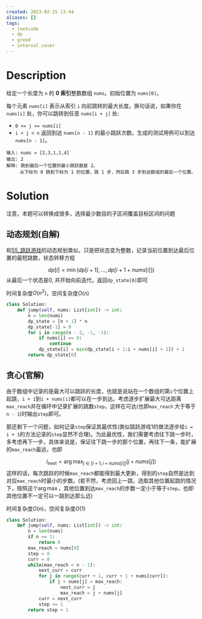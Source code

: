 ```yaml
---
created: 2023-02-25 13:44
aliases: []
tags:
  - leetcode 
  - dp 
  - greed 
  - interval_cover
---
```


# Description

给定一个长度为 `n` 的 **0 索引**整数数组 `nums`。初始位置为 `nums[0]`。

每个元素 `nums[i]` 表示从索引 `i` 向前跳转的最大长度。换句话说，如果你在 `nums[i]` 处，你可以跳转到任意 `nums[i + j]` 处:

- `0 <= j <= nums[i] `
- `i + j < n`
返回到达 `nums[n - 1]` 的最小跳跃次数。生成的测试用例可以到达 `nums[n - 1]`。

```
输入: nums = [2,3,1,1,4]
输出: 2
解释: 跳到最后一个位置的最小跳跃数是 2。
     从下标为 0 跳到下标为 1 的位置，跳 1 步，然后跳 3 步到达数组的最后一个位置。
```


# Solution

注意，本题可以转换成很多，选择最少数目的子区间覆盖目标区间的问题

## 动态规划(自解)

和[55_跳跃游戏](55_跳跃游戏.md)的动态规划类似，只是把状态变为整数，记录当前位置到达最后位置的最短跳数，状态转移方程

$$
dp[i] = \min(dp[i + 1], \dots, dp[i + 1 + nums[i]])
$$
从最后一个状态是$0$, 并开始向前迭代，返回`dp_state[0]`即可

时间复杂度$O(n^2)$，空间复杂度$O(n)$

```python
class Solution:
    def jump(self, nums: List[int]) -> int:
        n = len(nums)
        dp_state = [n + 1] * n
        dp_state[-1] = 0
        for i in range(n - 2, -1, -1):
            if nums[i] == 0:
                continue
            dp_state[i] = min(dp_state[i + 1:i + nums[i] + 1]) + 1
        return dp_state[0]
```

## 贪心(官解)

由于数组中记录的是最大可以跳跃的长度，也就是说站在一个数组的第`i`个位置上起跳，`i + 1`到`i + nums[i]`都可以在一步到达。考虑逐步扩展最大可达距离`max_reach`并在循环中记录扩展的跳数`step`，这样在可达(也即`max_reach` 大于等于 `n - 1`)时输出`step`即可。

那还剩下一个问题，如何记录`step`保证其最优性(类似跳跃游戏1的做法逐步给`i = i + 1`的方法记录的`step`显然不合理)。为此最优性，我们需要考虑往下跳一步时，多考虑再下一步，具体来说是，保证往下跳一步的那个位置，再往下一条，能扩展的`max_reach`最远，也即

$$
i_{\text{next}} = \arg\max_{j \in [i + 1, i + nums[i]]} (j + nums[j])
$$
这样的话，每次跳跃的时候`max_reach`都能得到最大更新，得到的`step`自然是达到对应`max_reach`时最小的步数。(若不然，考虑回上一跳，选取其他位置起跳的情况下，按照这个$\arg\max$，其他位置到达`max_reach`的步数一定小于等于`step`，也即其他位置不一定可以一跳到达那么远)

时间复杂度$O(n)$，空间复杂度$O(1)$


```python
class Solution:
    def jump(self, nums: List[int]) -> int:
        n = len(nums)
        if n == 1:
            return 0
        max_reach = nums[0]
        step = 0
        curr = 0
        while(max_reach < n - 1):
            next_curr = curr
            for j in range(curr + 1, curr + 1 + nums[curr]):
                if j + nums[j] > max_reach:
                    next_curr = j
                    max_reach = j + nums[j]
            curr = next_curr
            step += 1
        return step + 1
```
